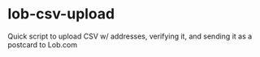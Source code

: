 lob-csv-upload
==============

Quick script to upload CSV w/ addresses, verifying it, and sending it as a postcard to Lob.com
